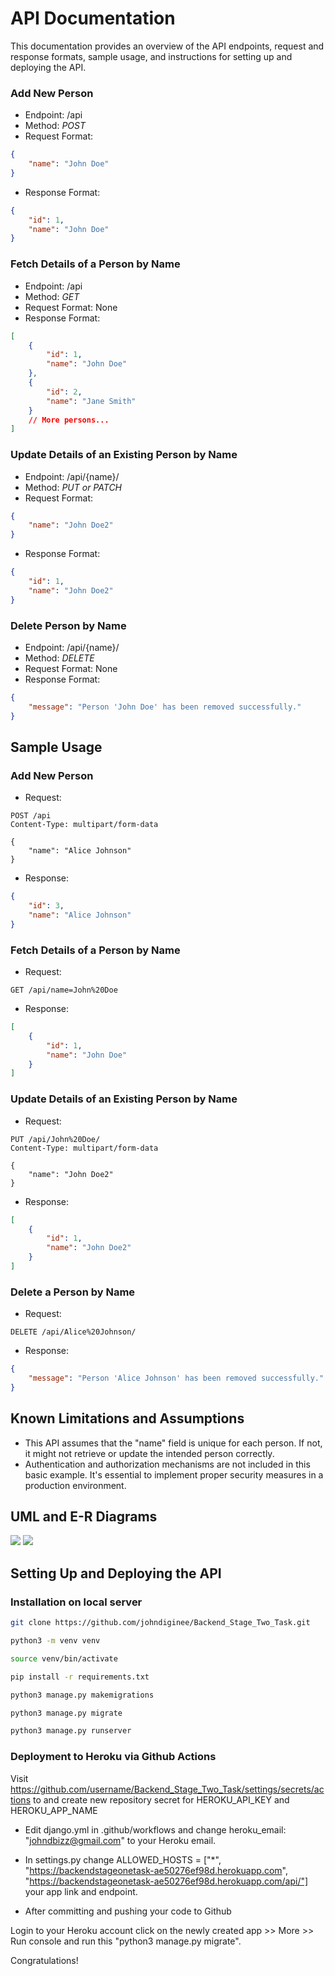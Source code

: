 # API Documentation
This documentation provides an overview of the API endpoints, request and response formats, sample usage, and instructions for setting up and deploying the API.

### Add New Person
* Endpoint: /api
* Method: *POST*
* Request Format:
```json
{
    "name": "John Doe"
}
```
* Response Format:
```json
{
    "id": 1,
    "name": "John Doe"
}
```

### Fetch Details of a Person by Name
* Endpoint: /api
* Method: *GET*
* Request Format: None
* Response Format:
```json
[
    {
        "id": 1,
        "name": "John Doe"
    },
    {
        "id": 2,
        "name": "Jane Smith"
    }
    // More persons...
]

```
### Update Details of an Existing Person by Name
* Endpoint: /api/{name}/
* Method: *PUT or PATCH*
* Request Format:
```json
{
    "name": "John Doe2"
}
```
* Response Format:
```json
{
    "id": 1,
    "name": "John Doe2"
}
```
### Delete Person by Name
* Endpoint: /api/{name}/
* Method: *DELETE*
* Request Format: None
* Response Format:
```json
{
    "message": "Person 'John Doe' has been removed successfully."
}
```

## Sample Usage

### Add New Person
* Request:
```http
POST /api
Content-Type: multipart/form-data

{
    "name": "Alice Johnson"
}

```
* Response:
```json
{
    "id": 3,
    "name": "Alice Johnson"
}
```

### Fetch Details of a Person by Name
* Request:
```http
GET /api/name=John%20Doe
```
* Response:
```json
[
    {
        "id": 1,
        "name": "John Doe"
    }
]
```

### Update Details of an Existing Person by Name
* Request:
```http
PUT /api/John%20Doe/
Content-Type: multipart/form-data

{
    "name": "John Doe2"
}
```
* Response:
```json
[
    {
        "id": 1,
        "name": "John Doe2"
    }
]
```

### Delete a Person by Name
* Request:
```http
DELETE /api/Alice%20Johnson/
```
* Response:
```json
{
    "message": "Person 'Alice Johnson' has been removed successfully."
}
```

## Known Limitations and Assumptions

* This API assumes that the "name" field is unique for each person. If not, it might not retrieve or update the intended person correctly.
* Authentication and authorization mechanisms are not included in this basic example. It's essential to implement proper security measures in a production environment.

## UML and E-R Diagrams
<img src="https://res.cloudinary.com/dkezlmzn1/image/upload/v1694378399/People1_spiosd.png"/>
<img src="https://res.cloudinary.com/dkezlmzn1/image/upload/v1694378546/People2_ih0taw.png"/>

## Setting Up and Deploying the API

### Installation on local server

```bash
git clone https://github.com/johndiginee/Backend_Stage_Two_Task.git
```
```bash
python3 -m venv venv
```
```bash
source venv/bin/activate
```
```bash
pip install -r requirements.txt
```
```bash
python3 manage.py makemigrations
```
```bash
python3 manage.py migrate
```
```bash
python3 manage.py runserver
```

### Deployment to Heroku via Github Actions

Visit https://github.com/username/Backend_Stage_Two_Task/settings/secrets/actions to and create new repository secret for HEROKU_API_KEY and HEROKU_APP_NAME

* Edit django.yml in .github/workflows and change heroku_email: "johndbizz@gmail.com" to your Heroku email.

* In settings.py change ALLOWED_HOSTS = ["*", "https://backendstageonetask-ae50276ef98d.herokuapp.com", "https://backendstageonetask-ae50276ef98d.herokuapp.com/api/"] your app link and endpoint.

* After committing and pushing your code to Github

Login to your Heroku account click on the newly created app >> More >> Run console and run this "python3 manage.py migrate".

Congratulations!